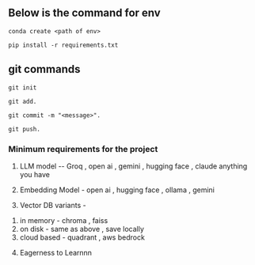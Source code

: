 ## Below is the command for env

```
conda create <path of env>

```

```
pip install -r requirements.txt
```

## git commands

```
git init
```


```
git add.
```


```
git commit -m "<message>".
```


```
git push.
```

### Minimum requirements for the project

1. LLM model -- Groq , open ai , gemini , hugging face , claude anything you have 

2. Embedding Model - open ai , hugging face , ollama , gemini

3. Vector DB variants - 

1) in memory - chroma , faiss
2) on disk - same as above , save locally 
3) cloud based  - quadrant ,  aws bedrock

4. Eagerness to Learnnn